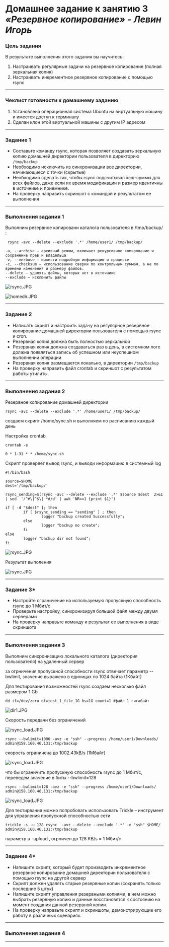# Домашнее задание к занятию 3    <br>  ***«Резервное копирование» - Левин Игорь***


### Цель задания
В результате выполнения этого задания вы научитесь:
1. Настраивать регулярные задачи на резервное копирование (полная зеркальная копия)
2. Настраивать инкрементное резервное копирование с помощью rsync

------

### Чеклист готовности к домашнему заданию

1. Установлена операционная система Ubuntu на виртуальную машину и имеется доступ к терминалу
2. Сделан клон этой виртуальной машины с другим IP адресом


------

### Задание 1
- Составьте команду rsync, которая позволяет создавать зеркальную копию домашней директории пользователя в директорию `/tmp/backup`
- Необходимо исключить из синхронизации все директории, начинающиеся с точки (скрытые)
- Необходимо сделать так, чтобы rsync подсчитывал хэш-суммы для всех файлов, даже если их время модификации и размер идентичны в источнике и приемнике.
- На проверку направить скриншот с командой и результатом ее выполнения

----

### Выполнения задания 1

Выполним резервное копировани каталога пользователя в /tmp/backup/ :

```
 rsync -avc --delete --exclude '.*' /home/user1/ /tmp/backup/

```

```
-a, --archive – архивный режим, включает рекурсивное копирование и сохранение прав и владельца
-v, --verbose – вывести подробную информацию о процессе
-c, --checksum – использование сверки по контрольным суммам, а не по времени изменения и размеру файлов.
--delete – удалять файлы, которых нет в источнике
--exclude – исключить файлы
```

![rsync.JPG](https://github.com/elekpow/sflt-3/blob/main/sflt-3/rsync.JPG)


![homedir.JPG](https://github.com/elekpow/sflt-3/blob/main/sflt-3/homedir.JPG)


----

### Задание 2
- Написать скрипт и настроить задачу на регулярное резервное копирование домашней директории пользователя с помощью rsync и cron.
- Резервная копия должна быть полностью зеркальной
- Резервная копия должна создаваться раз в день, в системном логе должна появляться запись об успешном или неуспешном выполнении операции
- Резервная копия размещается локально, в директории `/tmp/backup`
- На проверку направить файл crontab и скриншот с результатом работы утилиты.

----

### Выполнения задания 2


Резервное копирование домашней директории 

```
rsync -avc --delete --exclude '.*' /home/user1/ /tmp/backup/

```

создаем скрипт /home/sync.sh и выполняем по расписанию каждый день 

Настройка crontab

```
crontab -e

0 * 1-31 * * /home/sync.sh

```

Скрипт проверяет вывод rsync, и выводи информацию в системный log

```
#!/bin/bash

source=$HOME 
dest='/tmp/backup/'

rsync_sending=$(rsync -avc --delete --exclude '.*' $source $dest  2>&1 | sed  '/^#\|^$\| *#/d' | awk 'NR==1 {print $1}')

if [ -d "$dest" ]; then
        if [ $rsync_sending == "sending" ] ; then
                logger "backup created Successfully";
        else
                logger "backup no create";
        fi
else
        logger "backup dir not found";
fi

```

![rsync.JPG](https://github.com/elekpow/sflt-3/blob/main/sflt-3/syslog.JPG)

Результат выполения

![rsync.JPG](https://github.com/elekpow/sflt-3/blob/main/sflt-3/backup.JPG)

----

### Задание 3*
- Настройте ограничение на используемую пропускную способность rsync до 1 Мбит/c
- Проверьте настройку, синхронизируя большой файл между двумя серверами
- На проверку направьте команду и результат ее выполнения в виде скриншота

----

### Выполнения задания 3

Выполним синхронизацию локального каталога (директория пользователя) на удаленный сервер

за огрничения пропускной способности rsync отвечает параметр --bwlimit, значение выражено в единицах по 1024 байта (1Кбайт)

Для тестирования возможностей rsync создаем несколько файл размером 1 Gb

```
dd if=/dev/zero of=test_1_file_1G bs=1G count=1 #файл 1 гигабайт

```

![dir1.JPG](https://github.com/elekpow/sflt-3/blob/main/sflt-3/dir1.JPG)

Скорость передачи без ограничений

![rsync_load.JPG](https://github.com/elekpow/sflt-3/blob/main/sflt-3/rsync_load_2.JPG)


```
rsync --bwlimit=1000 -avz -e "ssh" --progress /home/user1/Downloads/ admin@158.160.46.131:/tmp/backup

```
скорость ограничена до 1002.43kB/s (1Мбайт)

![rsync_load.JPG](https://github.com/elekpow/sflt-3/blob/main/sflt-3/rsync_load.JPG)


что бы ограничить пропускную способность rsync до 1 Мбит/c, переведем значение в биты  --bwlimit=128

```
rsync --bwlimit=128 -avz -e "ssh" --progress /home/user1/Downloads/ admin@158.160.46.131:/tmp/backup

```

![rsync_load.JPG](https://github.com/elekpow/sflt-3/blob/main/sflt-3/rsync_load_1.JPG)


Для тестирвания можно попробовать использовать Trickle – инструмент для управления пропускной способностью сети

```
trickle -s -u 128 rsync  -avz --delete --exclude '.*' -e "ssh" $HOME/ admin@158.160.46.131:/tmp/backup

```

параметр u -upload , огрничен до 128 KB/s = 1 Мбит/c

----

### Задание 4*
- Напишите скрипт, который будет производить инкрементное резервное копирование домашней директории пользователя с помощью rsync на другой сервер
- Скрипт должен удалять старые резервные копии (сохранять только последние 5 штук)
- Напишите скрипт управления резервными копиями, в нем можно выбрать резервную копию и данные восстановятся к состоянию на момент создания данной резервной копии.
- На проверку направьте скрипт и скриншоты, демонстрирующие его работу в различных сценариях.

----

### Выполнения задания 4





----

